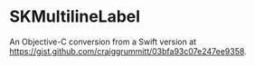 # SKMultilineLabel
An Objective-C conversion from a Swift version at https://gist.github.com/craiggrummitt/03bfa93c07e247ee9358.
